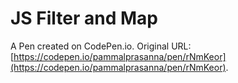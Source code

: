 # JS Filter and Map

A Pen created on CodePen.io. Original URL: [https://codepen.io/pammalprasanna/pen/rNmKeor](https://codepen.io/pammalprasanna/pen/rNmKeor).



